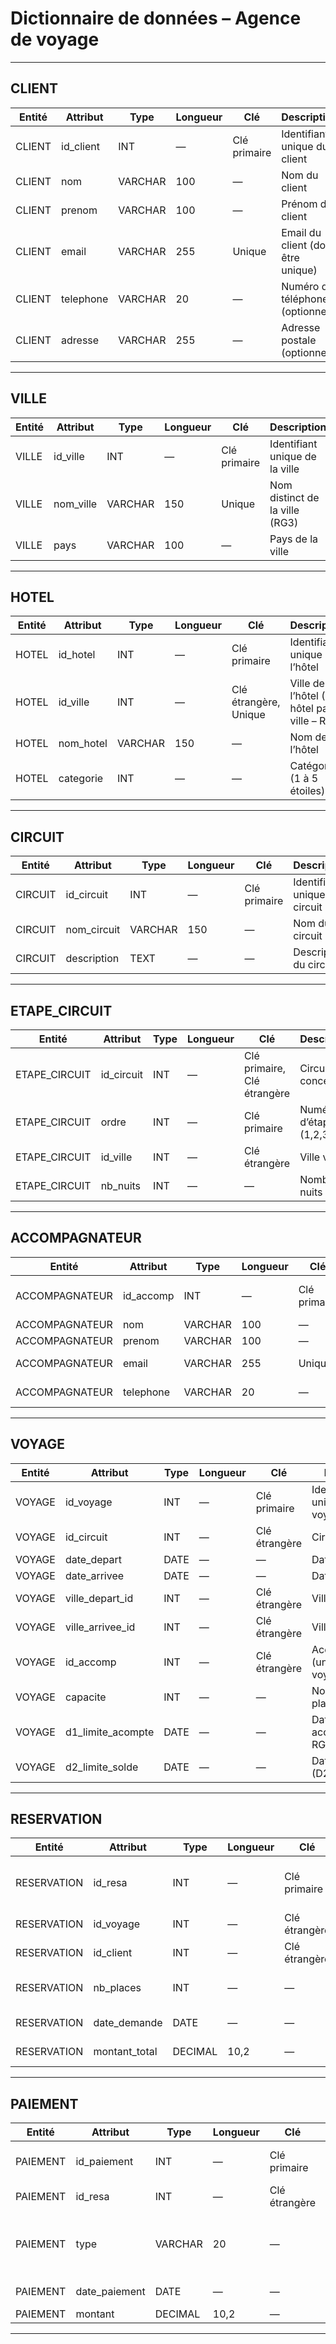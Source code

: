 # Dictionnaire de données – Agence de voyage
 
---
 
## CLIENT
 
| Entité | Attribut   | Type     | Longueur | Clé           | Description |
|--------|------------|----------|----------|---------------|-------------|
| CLIENT | id_client  | INT      | —        | Clé primaire  | Identifiant unique du client |
| CLIENT | nom        | VARCHAR  | 100      | —             | Nom du client |
| CLIENT | prenom     | VARCHAR  | 100      | —             | Prénom du client |
| CLIENT | email      | VARCHAR  | 255      | Unique        | Email du client (doit être unique) |
| CLIENT | telephone  | VARCHAR  | 20       | —             | Numéro de téléphone (optionnel) |
| CLIENT | adresse    | VARCHAR  | 255      | —             | Adresse postale (optionnel) |
---
 
## VILLE
 
| Entité | Attribut   | Type     | Longueur | Clé           | Description |
|--------|------------|----------|----------|---------------|-------------|
| VILLE  | id_ville   | INT      | —        | Clé primaire  | Identifiant unique de la ville |
| VILLE  | nom_ville  | VARCHAR  | 150      | Unique        | Nom distinct de la ville (RG3) |
| VILLE  | pays       | VARCHAR  | 100      | —             | Pays de la ville |
---
 
## HOTEL
 
| Entité | Attribut   | Type     | Longueur | Clé                | Description |
|--------|------------|----------|----------|--------------------|-------------|
| HOTEL  | id_hotel   | INT      | —        | Clé primaire       | Identifiant unique de l’hôtel |
| HOTEL  | id_ville   | INT      | —        | Clé étrangère, Unique | Ville de l’hôtel (1 hôtel par ville – RG2) |
| HOTEL  | nom_hotel  | VARCHAR  | 150      | —                  | Nom de l’hôtel |
| HOTEL  | categorie  | INT      | —        | —                  | Catégorie (1 à 5 étoiles) | 
---
 
## CIRCUIT
 
| Entité  | Attribut     | Type     | Longueur | Clé           | Description |
|---------|--------------|----------|----------|---------------|-------------|
| CIRCUIT | id_circuit   | INT      | —        | Clé primaire  | Identifiant unique du circuit |
| CIRCUIT | nom_circuit  | VARCHAR  | 150      | —             | Nom du circuit |
| CIRCUIT | description  | TEXT     | —        | —             | Description du circuit |
---
 
## ETAPE_CIRCUIT
 
| Entité        | Attribut   | Type | Longueur | Clé                           | Description      |
|---------------|------------|------|----------|-------------------------------|------------------|
| ETAPE_CIRCUIT | id_circuit | INT  | —        | Clé primaire, Clé étrangère   | Circuit concerné |
| ETAPE_CIRCUIT | ordre      | INT  | —        | Clé primaire                  | Numéro d’étape (1,2,3,…) |
| ETAPE_CIRCUIT | id_ville   | INT  | —        | Clé étrangère               | Ville visitée |
| ETAPE_CIRCUIT | nb_nuits   | INT  | —        | —                                     | Nombre de nuits (≥ 1) |
---
 
## ACCOMPAGNATEUR
 
| Entité          | Attribut    | Type     | Longueur | Clé           | Description |
|-----------------|-------------|----------|----------|---------------|-------------|
| ACCOMPAGNATEUR  | id_accomp   | INT      | —        | Clé primaire  | Identifiant unique de l’accompagnateur |
| ACCOMPAGNATEUR  | nom         | VARCHAR  | 100      | —             | Nom |
| ACCOMPAGNATEUR  | prenom      | VARCHAR  | 100      | —             | Prénom |
| ACCOMPAGNATEUR  | email       | VARCHAR  | 255      | Unique        | Email (doit être unique) |
| ACCOMPAGNATEUR  | telephone   | VARCHAR  | 20       | —             | Téléphone (optionnel) |
---
 
## VOYAGE
 
| Entité | Attribut          | Type    | Longueur | Clé           | Description |
|--------|-------------------|---------|----------|---------------|-------------|
| VOYAGE | id_voyage         | INT     | —        | Clé primaire  | Identifiant unique du voyage |
| VOYAGE | id_circuit        | INT     | —        | Clé étrangère | Circuit exécuté |
| VOYAGE | date_depart       | DATE    | —        | —             | Date de départ |
| VOYAGE | date_arrivee      | DATE    | —        | —             | Date d’arrivée |
| VOYAGE | ville_depart_id   | INT     | —        | Clé étrangère | Ville de départ |
| VOYAGE | ville_arrivee_id  | INT     | —        | Clé étrangère | Ville d’arrivée |
| VOYAGE | id_accomp         | INT     | —        | Clé étrangère | Accompagnateur (un seul par voyage – RG4) |
| VOYAGE | capacite          | INT     | —        | —             | Nombre total de places |
| VOYAGE | d1_limite_acompte | DATE    | —        | —             | Date limite acompte (D1 – RG13) |
| VOYAGE | d2_limite_solde   | DATE    | —        | —             | Date limite solde (D2 – RG14) |
---
 
## RESERVATION
 
| Entité      | Attribut      | Type     | Longueur | Clé           | Description |
|-------------|---------------|----------|----------|---------------|-------------|
| RESERVATION | id_resa       | INT      | —        | Clé primaire  | Identifiant unique de la réservation |
| RESERVATION | id_voyage     | INT      | —        | Clé étrangère | Voyage lié |
| RESERVATION | id_client     | INT      | —        | Clé étrangère | Client qui réserve |
| RESERVATION | nb_places     | INT      | —        | —             | Nombre de places réservées |
| RESERVATION | date_demande  | DATE     | —        | —             | Date de la demande |
| RESERVATION | montant_total | DECIMAL  | 10,2     | —             | Prix total prévu | 
---
 
## PAIEMENT

| Entité  | Attribut      | Type     | Longueur | Clé           | Description |
|---------|---------------|----------|----------|---------------|-------------|
| PAIEMENT| id_paiement   | INT      | —        | Clé primaire  | Identifiant unique du paiement |
| PAIEMENT| id_resa       | INT      | —        | Clé étrangère | Réservation liée |
| PAIEMENT| type          | VARCHAR  | 20       | —             | Type de paiement : acompte / solde / remboursement |
| PAIEMENT| date_paiement | DATE     | —        | —             | Date du paiement |
| PAIEMENT| montant       | DECIMAL  | 10,2     | —             | Montant payé |
---
 
